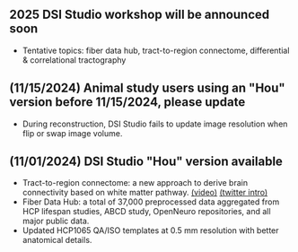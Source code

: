 ## 2025 DSI Studio workshop will be announced soon
- Tentative topics: fiber data hub, tract-to-region connectome, differential & correlational tractography

## (11/15/2024) Animal study users using an "Hou" version before 11/15/2024, please update
- During reconstruction, DSI Studio fails to update image resolution when flip or swap image volume.

## (11/01/2024) DSI Studio "Hou" version available 
- Tract-to-region connectome: a new approach to derive brain connectivity based on white matter pathway. [(video)](https://www.youtube.com/watch?v=7Ns9vHl21J8) [(twitter intro)](https://x.com/FangChengYeh/status/1848757312824963106)
- Fiber Data Hub: a total of 37,000 preprocessed data aggregated from HCP lifespan studies, ABCD study, OpenNeuro repositories, and all major public data.
- Updated HCP1065 QA/ISO templates at 0.5 mm resolution with better anatomical details.

